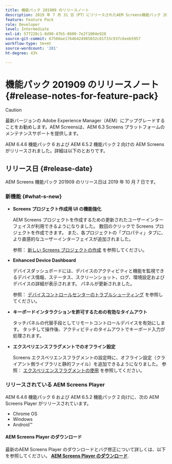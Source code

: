 ```yaml
---
title: 機能パック 201909 のリリースノート
description: 2019 年 7 月 31 日（PT）にリリースされたAEM Screens機能パック 201909 のリリースノート。
feature: Feature Pack
role: Developer
level: Intermediate
exl-id: 577228c1-8d90-47b5-8600-7e2f1004e928
source-git-commit: 67560ae17646424985032c81f33c937c6eeb5957
workflow-type: tm+mt
source-wordcount: '281'
ht-degree: 43%

---
```


# 機能パック 201909 のリリースノート{#release-notes-for-feature-pack}

>[!CAUTION]
>
>最新バージョンの Adobe Experience Manager（AEM）にアップグレードすることをお勧めします。AEM Screensは、AEM 6.3 Screens プラットフォームのメンテナンスサポートを提供します。

AEM 6.4.6 機能パック 6 および AEM 6.5.2 機能パック 2 向けの AEM Screens がリリースされました。詳細は以下のとおりです。

## リリース日 {#release-date}

AEM Screens 機能パック 201909 のリリース日は 2019 年 10 月 7 日です。

### 新機能 {#what-s-new}

* **Screens プロジェクト作成用 UI の機能強化**

  AEM Screens プロジェクトを作成するための更新されたユーザーインターフェイスが利用できるようになりました。 数回のクリックで Screens プロジェクトを作成できます。 また、各プロジェクトの「プロパティ」タブに、より直感的なユーザーインターフェイスが追加されました。

  参照： [新しい Screens プロジェクトの作成](creating-a-screens-project.md) を参照してください。

* **Enhanced Device Dashboard**

  デバイスダッシュボードには、デバイスのアクティビティと機能を監視できるデバイス情報、ステータス、スクリーンショット、ログ、環境設定およびデバイスの詳細が表示されます。 パネルが更新されました。

  参照： [デバイスコントロールセンターのトラブルシューティング](monitoring-screens.md) を参照してください。

* **キーボードインタラクションを許可するための有効なタイムアウト**

  タッチパネルの代替手段としてリモートコントロールデバイスを有効にします。 タッチして操作後、アクティビティのタイムアウトでキーボード入力が処理されます。

* **エクスペリエンスフラグメントでのオフライン設定**

  Screens エクスペリエンスフラグメントの設定時に、オフライン設定（クライアント側ライブラリと静的ファイル）を追加できるようになりました。
参照： [エクスペリエンスフラグメントの使用](experience-fragments-in-screens.md) を参照してください。

### リリースされている AEM Screens Player

AEM 6.4.6 機能パック 6 および AEM 6.5.2 機能パック 2 向けに、次の AEM Screens Player がリリースされています。

* Chrome OS
* Windows
* Android™

#### AEM Screens Player のダウンロード 

最新のAEM Screens Player のダウンロードとバグ修正について詳しくは、以下を参照してください。 [**AEM Screens Player のダウンロード**](https://download.macromedia.com/screens/).
